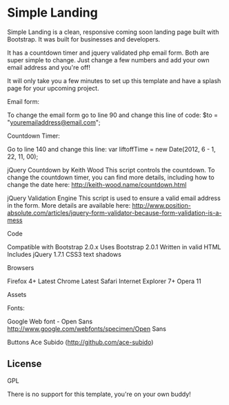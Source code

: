 Simple Landing
=========

Simple Landing is a clean, responsive coming soon landing page built with Bootstrap. It was built for businesses and developers. 

It has a countdown timer and jquery validated php email form. Both are super simple to change. Just change a few numbers and add your own email address and you're off!

It will only take you a few minutes to set up this template and have a splash page for your upcoming project.

Email form:

To change the email form go to line 90 and change this line of code:
$to = "youremailaddress@email.com";

Countdown Timer:

Go to line 140 and change this line:
var liftoffTime = new Date(2012, 6 - 1, 22, 11, 00);

jQuery Countdown by Keith Wood
This script controls the countdown. To change the countdown timer, you can find more details, including how to change the date here: http://keith-wood.name/countdown.html

jQuery Validation Engine
This script is used to ensure a valid email address in the form.
More details are available here: http://www.position-absolute.com/articles/jquery-form-validator-because-form-validation-is-a-mess


Code

Compatible with Bootstrap 2.0.x
Uses Bootstrap 2.0.1
Written in valid HTML
Includes jQuery 1.7.1
CSS3 text shadows

Browsers

Firefox 4+
Latest Chrome
Latest Safari
Internet Explorer 7+
Opera 11

Assets

Fonts:

Google Web font - Open Sans
http://www.google.com/webfonts/specimen/Open Sans

Buttons
Ace Subido (http://github.com/ace-subido)

License
--
GPL

There is no support for this template, you're on your own buddy! 
